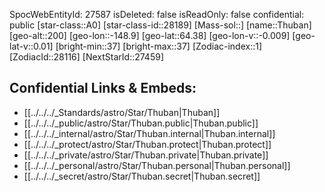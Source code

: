 ﻿---
location: [64.38,148.9,200]
type: Star
tags:
- astro/Star

---
SpocWebEntityId: 27587
isDeleted: false
isReadOnly: false
confidential: public
[star-class::A0]
[star-class-id::28189]
[Mass-sol::]
[name::Thuban]
[geo-alt::200]
[geo-lon::-148.9]
[geo-lat::64.38]
[geo-lon-v::-0.009]
[geo-lat-v::0.01]
[bright-min::37]
[bright-max::37]
[Zodiac-index::1]
[ZodiacId::28116]
[NextStarId::27459]



## Confidential Links & Embeds: 
- [[../../../_Standards/astro/Star/Thuban|Thuban]] 
- [[../../../_public/astro/Star/Thuban.public|Thuban.public]] 
- [[../../../_internal/astro/Star/Thuban.internal|Thuban.internal]] 
- [[../../../_protect/astro/Star/Thuban.protect|Thuban.protect]] 
- [[../../../_private/astro/Star/Thuban.private|Thuban.private]] 
- [[../../../_personal/astro/Star/Thuban.personal|Thuban.personal]] 
- [[../../../_secret/astro/Star/Thuban.secret|Thuban.secret]] 

